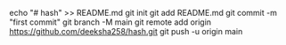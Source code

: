 echo "# hash" >> README.md
git init
git add README.md
git commit -m "first commit"
git branch -M main
git remote add origin https://github.com/deeksha258/hash.git
git push -u origin main
